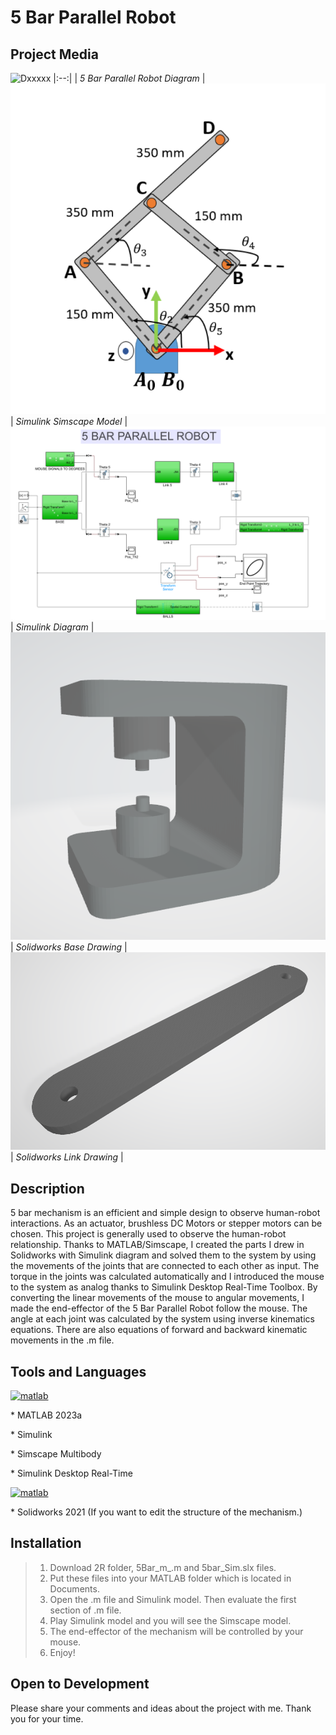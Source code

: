 # 5 Bar Parallel Robot

## Project Media
![Dxxxxx](https://github.com/omerfaruktekin13/5-Bar-Parallel-Robot/blob/main/media/5bargif.gif "Deneme ")
|:--:|
| *5 Bar Parallel Robot Diagram* |
![Dxxxxx](https://github.com/omerfaruktekin13/5-Bar-Parallel-Robot/blob/main/media/5_bar.png "Deneme ")
| *Simulink Simscape Model* |
![Dxxxxx](https://github.com/omerfaruktekin13/5-Bar-Parallel-Robot/blob/main/media/simulink_model.png "Deneme ") 
| *Simulink Diagram* |
![Dxxxxx](https://github.com/omerfaruktekin13/5-Bar-Parallel-Robot/blob/main/media/base.png "Deneme ") 
| *Solidworks Base Drawing* |
![Dxxxxx](https://github.com/omerfaruktekin13/5-Bar-Parallel-Robot/blob/main/media/link.png "Deneme ") 
| *Solidworks Link Drawing* |

## Description
5 bar mechanism is an efficient and simple design to observe human-robot interactions. As an actuator, brushless DC Motors or stepper motors can be chosen. This project is generally used to observe the human-robot relationship. Thanks to MATLAB/Simscape, I created the parts I drew in Solidworks with Simulink diagram and solved them to the system by using the movements of the joints that are connected to each other as input. The torque in the joints was calculated automatically and I introduced the mouse to the system as analog thanks to Simulink Desktop Real-Time Toolbox. By converting the linear movements of the mouse to angular movements, I made the end-effector of the 5 Bar Parallel Robot follow the mouse. The angle at each joint was calculated by the system using inverse kinematics equations. There are also equations of forward and backward kinematic movements in the .m file.

## Tools and Languages
<a href="https://www.mathworks.com/" target="_blank" rel="noreferrer"> <img src="https://upload.wikimedia.org/wikipedia/commons/2/21/Matlab_Logo.png" alt="matlab" width="40" height="40"/> </a>
<p> * MATLAB 2023a </p>
<p> * Simulink </p>
<p> * Simscape Multibody </p>
<p> * Simulink Desktop Real-Time </p>
<a href="https://www.solidworks.com/" target="_blank" rel="noreferrer"> <img src="https://upload.wikimedia.org/wikipedia/tr/7/75/SolidWorks_Logo.png" alt="matlab" width="150" height="40"/> </a>
<p> 
<p> * Solidworks 2021 (If you want to edit the structure of the mechanism.) </p>

## Installation
> 1. Download 2R folder, 5Bar_m_.m and 5bar_Sim.slx files.
> 2. Put these files into your MATLAB folder which is located in Documents.
> 3. Open the .m file and Simulink model. Then evaluate the first section of .m file.
> 4. Play Simulink model and you will see the Simscape model.
> 5. The end-effector of the mechanism will be controlled by your mouse.
> 6. Enjoy!

## Open to Development
Please share your comments and ideas about the project with me. Thank you for your time.
